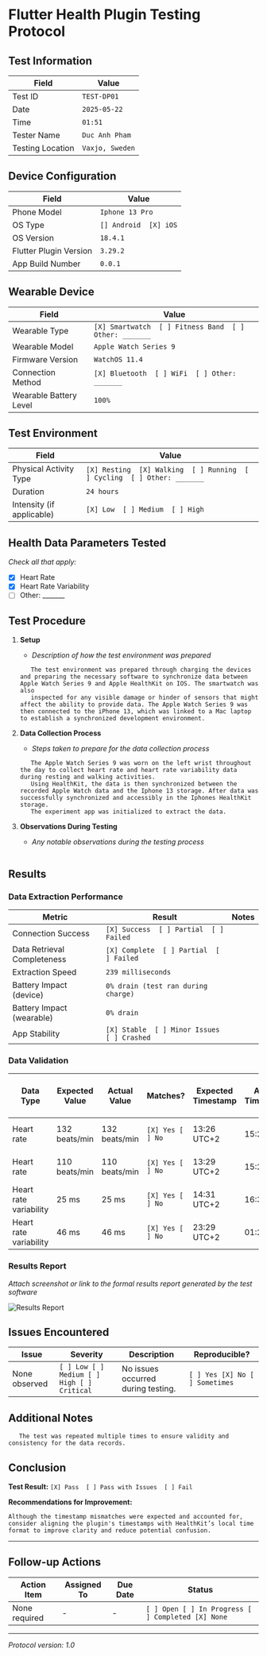 # Flutter Health Plugin Testing Protocol

## Test Information

| Field | Value           |
|-------|-----------------|
| Test ID | `TEST-DP01`     |
| Date | `2025-05-22`    |
| Time | `01:51`         |
| Tester Name | `Duc Anh Pham`  |
| Testing Location | `Vaxjo, Sweden` | 

## Device Configuration

| Field | Value                 |
|-------|-----------------------|
| Phone Model | `Iphone 13 Pro`       |
| OS Type | `[] Android  [X] iOS` |
| OS Version | `18.4.1`              |
| Flutter Plugin Version | `3.29.2`              |
| App Build Number | `0.0.1`               |

## Wearable Device

| Field | Value                                                  |
|-------|--------------------------------------------------------|
| Wearable Type | `[X] Smartwatch  [ ] Fitness Band  [ ] Other: _______` |
| Wearable Model | `Apple Watch Series 9`                                 |
| Firmware Version | `WatchOS 11.4`                                         |
| Connection Method | `[X] Bluetooth  [ ] WiFi  [ ] Other: _______`          |
| Wearable Battery Level | `100%`                                                  |

## Test Environment

| Field | Value                                                                    |
|-------|--------------------------------------------------------------------------|
| Physical Activity Type | `[X] Resting  [X] Walking  [ ] Running  [ ] Cycling  [ ] Other: _______` |
| Duration | `24 hours`                                                             |
| Intensity (if applicable) | `[X] Low  [ ] Medium  [ ] High`                                          |

## Health Data Parameters Tested

*Check all that apply:*

- [X] Heart Rate
- [X] Heart Rate Variability
- [ ] Other: _______

## Test Procedure

1. **Setup**
    - _Description of how the test environment was prepared_
   ```
      The test environment was prepared through charging the devices and preparing the necessary software to synchronize data between Apple Watch Series 9 and Apple HealthKit on IOS. The smartwatch was also
      inspected for any visible damage or hinder of sensors that might affect the ability to provide data. The Apple Watch Series 9 was then connected to the iPhone 13, which was linked to a Mac laptop to establish a synchronized development environment.

2. **Data Collection Process**
    - _Steps taken to prepare for the data collection process_
   ```
      The Apple Watch Series 9 was worn on the left wrist throughout the day to collect heart rate and heart rate variability data during resting and walking activities.
      Using HealthKit, the data is then synchronized between the recorded Apple Watch data and the Iphone 13 storage. After data was successfully synchronized and accessibly in the Iphones HealthKit storage.
      The experiment app was initialized to extract the data.
   ```

3. **Observations During Testing**
    - _Any notable observations during the testing process_
   ```
   ```

## Results

### Data Extraction Performance

| Metric | Result                                      | Notes |
|--------|---------------------------------------------|-------|
| Connection Success | `[X] Success  [ ] Partial  [ ] Failed`      | |
| Data Retrieval Completeness | `[X] Complete  [ ] Partial  [ ] Failed`     | |
| Extraction Speed | `239 milliseconds`                          | |
| Battery Impact (device) | `0% drain (test ran during charge)`     | |
| Battery Impact (wearable) | `0% drain`                                  | |
| App Stability | `[X] Stable  [ ] Minor Issues  [ ] Crashed` | |

### Data Validation

| Data Type              | Expected Value | Actual Value  | Matches?         | Expected Timestamp | Actual Timestamp   | Matches?         | Notes   | Image reference in app             | Image reference in HealthKit                         |
|------------------------|----------------|---------------|------------------|--------------------|--------------------|------------------|---------|------------------------------------|------------------------------------------------------|
| Heart rate             | 132 beats/min  | 132 beats/min | `[X] Yes [ ] No` | 13:26 UTC+2        | 15:26              | `[X] Yes [ ] No` |         |![HR Data 1](images/hr_data_1.png)  |![HR - HK Data 1](images/1.4_hr_data_health_kit.png)  |
| Heart rate             | 110 beats/min  | 110 beats/min | `[X] Yes [ ] No` | 13:29 UTC+2        | 15:29              | `[X] Yes [] No`  |         |![HR Data 2](images/hr_data_2.png)  |![HR - HK Data 2](images/2.4_hr_data_health_kit.png)  |
| Heart rate variability | 25 ms          | 25 ms         | `[X] Yes [ ] No` | 14:31 UTC+2        | 16:31              | `[X] Yes [] No`  |         |![HRV Data 1](images/hrv_data_1.png)|![HRV - HK Data 1](images/3.4_hrv_data_health_kit.png)|
| Heart rate variability | 46 ms          | 46 ms         | `[X] Yes [ ] No` | 23:29 UTC+2        | 01:29              | `[X] Yes [] No`  |         |![HRV Data 2](images/hrv_data_2.png)|![HRV - HK Data 2](images/4.4_hrv_data_health_kit.png)|


### Results Report

*Attach screenshot or link to the formal results report generated by the test software*

![Results Report](images/experimentation_results_IOS_apple_watch_historical.png)

## Issues Encountered

| Issue | Severity | Description | Reproducible? |
|-------|----------|-------------|--------------|
| None observed | `[ ] Low [ ] Medium [ ] High [ ] Critical` | No issues occurred during testing. | `[ ] Yes [X] No [ ] Sometimes` |

## Additional Notes

```
   The test was repeated multiple times to ensure validity and consistency for the data records.
```

## Conclusion

**Test Result:** `[X] Pass  [ ] Pass with Issues  [ ] Fail`

**Recommendations for Improvement:**
```
Although the timestamp mismatches were expected and accounted for, consider aligning the plugin's timestamps with HealthKit’s local time format to improve clarity and reduce potential confusion.

```

---

## Follow-up Actions

| Action Item | Assigned To | Due Date | Status |
|-------------|-------------|----------|--------|
| None required| - |  - | `[ ] Open [ ] In Progress [ ] Completed [X] None` |

---

*Protocol version: 1.0*